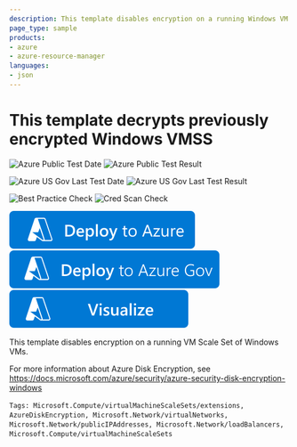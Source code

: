 ```yaml
---
description: This template disables encryption on a running Windows VM Scale Set
page_type: sample
products:
- azure
- azure-resource-manager
languages:
- json
---
```

# This template decrypts previously encrypted Windows VMSS

![Azure Public Test Date](https://azurequickstartsservice.blob.core.windows.net/badges/quickstarts/microsoft.compute/decrypt-vmss-windows/PublicLastTestDate.svg)
![Azure Public Test Result](https://azurequickstartsservice.blob.core.windows.net/badges/quickstarts/microsoft.compute/decrypt-vmss-windows/PublicDeployment.svg)

![Azure US Gov Last Test Date](https://azurequickstartsservice.blob.core.windows.net/badges/quickstarts/microsoft.compute/decrypt-vmss-windows/FairfaxLastTestDate.svg)
![Azure US Gov Last Test Result](https://azurequickstartsservice.blob.core.windows.net/badges/quickstarts/microsoft.compute/decrypt-vmss-windows/FairfaxDeployment.svg)

![Best Practice Check](https://azurequickstartsservice.blob.core.windows.net/badges/quickstarts/microsoft.compute/decrypt-vmss-windows/BestPracticeResult.svg)
![Cred Scan Check](https://azurequickstartsservice.blob.core.windows.net/badges/quickstarts/microsoft.compute/decrypt-vmss-windows/CredScanResult.svg)

[![Deploy To Azure](https://raw.githubusercontent.com/Azure/azure-quickstart-templates/master/1-CONTRIBUTION-GUIDE/images/deploytoazure.svg?sanitize=true)](https://portal.azure.com/#create/Microsoft.Template/uri/https%3A%2F%2Fraw.githubusercontent.com%2FAzure%2Fazure-quickstart-templates%2Fmaster%2Fquickstarts%2Fmicrosoft.compute%2Fdecrypt-vmss-windows%2Fazuredeploy.json)
[![Deploy To Azure US Gov](https://raw.githubusercontent.com/Azure/azure-quickstart-templates/master/1-CONTRIBUTION-GUIDE/images/deploytoazuregov.svg?sanitize=true)](https://portal.azure.us/#create/Microsoft.Template/uri/https%3A%2F%2Fraw.githubusercontent.com%2FAzure%2Fazure-quickstart-templates%2Fmaster%2Fquickstarts%2Fmicrosoft.compute%2Fdecrypt-vmss-windows%2Fazuredeploy.json)
[![Visualize](https://raw.githubusercontent.com/Azure/azure-quickstart-templates/master/1-CONTRIBUTION-GUIDE/images/visualizebutton.svg?sanitize=true)](http://armviz.io/#/?load=https%3A%2F%2Fraw.githubusercontent.com%2FAzure%2Fazure-quickstart-templates%2Fmaster%2Fquickstarts%2Fmicrosoft.compute%2Fdecrypt-vmss-windows%2Fazuredeploy.json)

This template disables encryption on a running VM Scale Set of Windows VMs.

For more information about Azure Disk Encryption, see https://docs.microsoft.com/azure/security/azure-security-disk-encryption-windows

`Tags: Microsoft.Compute/virtualMachineScaleSets/extensions, AzureDiskEncryption, Microsoft.Network/virtualNetworks, Microsoft.Network/publicIPAddresses, Microsoft.Network/loadBalancers, Microsoft.Compute/virtualMachineScaleSets`
